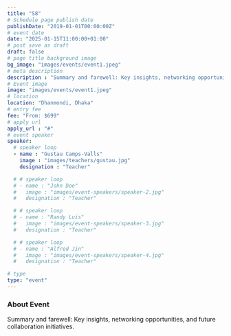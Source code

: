 ```yaml
---
title: "S8"
# Schedule page publish date
publishDate: "2019-01-01T00:00:00Z"
# event date
date: "2025-01-15T11:00:00+01:00"
# post save as draft
draft: false
# page title background image
bg_image: "images/events/event1.jpeg"
# meta description
description : "Summary and farewell: Key insights, networking opportunities, and future collaboration initiatives."
# Event image
image: "images/events/event1.jpeg"
# location
location: "Dhanmondi, Dhaka"
# entry fee
fee: "From: $699"
# apply url
apply_url : "#"
# event speaker
speaker:
  # speaker loop
  - name : "Gustau Camps-Valls"
    image : "images/teachers/gustau.jpg"
    designation : "Teacher"

  # # speaker loop
  # - name : "John Doe"
  #   image : "images/event-speakers/speaker-2.jpg"
  #   designation : "Teacher"

  # # speaker loop
  # - name : "Randy Luis"
  #   image : "images/event-speakers/speaker-3.jpg"
  #   designation : "Teacher"

  # # speaker loop
  # - name : "Alfred Jin"
  #   image : "images/event-speakers/speaker-4.jpg"
  #   designation : "Teacher"

# type
type: "event"
---
```


### About Event

Summary and farewell: Key insights, networking opportunities, and future collaboration initiatives.